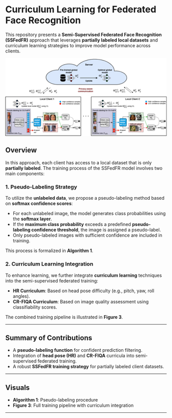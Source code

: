 # Curriculum Learning for Federated Face Recognition

This repository presents a **Semi-Supervised Federated Face Recognition (SSFedFR)** approach that leverages **partially labeled local datasets** and curriculum learning strategies to improve model performance across clients.

<img src="CL_FedFR.png"> 

## Overview

In this approach, each client has access to a local dataset that is only **partially labeled**. The training process of the SSFedFR model involves two main components:

### 1. Pseudo-Labeling Strategy

To utilize the **unlabeled data**, we propose a pseudo-labeling method based on **softmax confidence scores**:

- For each unlabeled image, the model generates class probabilities using the **softmax layer**.
- If the **maximum class probability** exceeds a predefined **pseudo-labeling confidence threshold**, the image is assigned a pseudo-label.
- Only pseudo-labeled images with sufficient confidence are included in training.

This process is formalized in **Algorithm 1**.

### 2. Curriculum Learning Integration

To enhance learning, we further integrate **curriculum learning** techniques into the semi-supervised federated training:

- **HR Curriculum**: Based on head pose difficulty (e.g., pitch, yaw, roll angles).
- **CR-FIQA Curriculum**: Based on image quality assessment using classifiability scores.

The combined training pipeline is illustrated in **Figure 3**.

---

## Summary of Contributions

- A **pseudo-labeling function** for confident prediction filtering.
- Integration of **head pose (HR)** and **CR-FIQA** curricula into semi-supervised federated training.
- A robust **SSFedFR training strategy** for partially labeled client datasets.

---

## Visuals

- **Algorithm 1**: Pseudo-labeling procedure  
- **Figure 3**: Full training pipeline with curriculum integration

---
